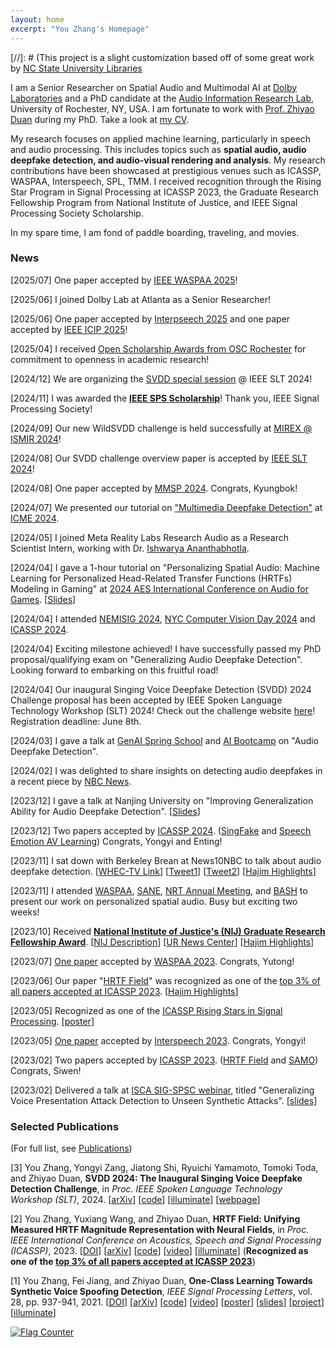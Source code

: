 ```yaml
---
layout: home
excerpt: "You Zhang's Homepage"
---
```


[//]: # (This project is a slight customization based off of some great work by [NC State University Libraries](https://www.lib.ncsu.edu/. )

I am a Senior Researcher on Spatial Audio and Multimodal AI at [Dolby Laboratories](https://www.dolby.com/) and a PhD candidate at the [Audio Information Research Lab](https://labsites.rochester.edu/air/), University of Rochester, NY, USA. I am fortunate to work with [Prof. Zhiyao Duan](https://hajim.rochester.edu/ece/sites/zduan/) during my PhD. Take a look at [my CV](./You_Neil_Zhang_CV_2025_Jul.pdf).

My research focuses on applied machine learning, particularly in speech and audio processing.
This includes topics such as **spatial audio, audio deepfake detection, and audio-visual rendering and analysis**. My research contributions have been showcased at prestigious venues such as ICASSP, WASPAA, Interspeech, SPL, TMM. I received recognition through the Rising Star Program in Signal Processing at ICASSP 2023, the Graduate Research Fellowship Program from National Institute of Justice, and IEEE Signal Processing Society Scholarship.

In my spare time, I am fond of paddle boarding, traveling, and movies.

<!-- If you are interested in my research or would like to collaborate with me, you are welcome to email me. -->

<!-- You (Neil) Zhang is a PhD candidate in the Department of Electrical and Computer Engineering at University of Rochester. His research centers on applied machine learning with a specialization in speech and audio processing, including areas such as audio deepfake detection, spatial audio, and audio-visual analysis. Neil's work has been showcased at prestigious venues such as ICASSP, WASPAA, Interspeech, SPL, and TMM. He has also gained industrial research experience through internships at Bytedance, Tencent, Microsoft, and Meta. His achievements have been recognized by the Rising Star Program in Signal Processing at ICASSP 2023 and the NIJ Graduate Research Fellowship Program. -->

<!-- <span style="color:red">I am actively seeking postdoc and faculty positions in academia as well as research scientist roles in industrial labs. Please feel free to reach out if you have opportunities or would like to connect!</span>

[Research Statement](./resources/You_Neil_Zhang_research_statement.pdf) \| [Teaching Statement](./resources/You_Neil_Zhang_teaching_statement.pdf) \| [Diversity Statement](./resources/You_Neil_Zhang_diversity_statement.pdf) -->


### News
[2025/07] One paper accepted by [IEEE WASPAA 2025](https://waspaa.com/)!

[2025/06] I joined Dolby Lab at Atlanta as a Senior Researcher!

[2025/06] One paper accepted by [Interpseech 2025](https://interspeech2025.org/) and one paper accepted by [IEEE ICIP 2025](https://2025.ieeeicip.org/)!

[2025/04] I received [Open Scholarship Awards from OSC Rochester](https://opensci.lib.rochester.edu/open-scholarship-awards) for commitment to openness in academic research! 

[2024/12] We are organizing the [SVDD special session](https://svddchallenge.org/challenges/special_session_ieee_slt.html) @ IEEE SLT 2024!

[2024/11] I was awarded the [**IEEE SPS Scholarship**](https://www.credential.net/2d530448-6949-4ea9-b8d9-c2ea5d731cd0)! Thank you, IEEE Signal Processing Society!

[2024/09] Our new WildSVDD challenge is held successfully at [MIREX @ ISMIR 2024](https://www.music-ir.org/mirex/wiki/2024:Singing_Voice_Deepfake_Detection)! 

[2024/08] Our SVDD challenge overview paper is accepted by [IEEE SLT 2024](https://2024.ieeeslt.org/)! 

[2024/08] One paper accepted by [MMSP 2024](https://attend.ieee.org/mmsp-2024/). Congrats, Kyungbok! 

[2024/07] We presented our tutorial on ["Multimedia Deepfake Detection"](https://github.com/yzyouzhang/Awesome-Multimedia-Deepfake-Detection) at [ICME 2024](https://2024.ieeeicme.org/).

[2024/05] I joined Meta Reality Labs Research Audio as a Research Scientist Intern, working with Dr. [Ishwarya Ananthabhotla](https://www.ishwarya.me/).

[2024/04] I gave a 1-hour tutorial on "Personalizing Spatial Audio: Machine Learning for Personalized Head-Related Transfer Functions (HRTFs) Modeling in Gaming" at [2024 AES International Conference on Audio for Games](https://aes2.org/events-calendar/2024-aes-6th-international-conference-on-audio-for-games/). [[Slides](./resources/Personalizing_Spatial_Audio_Machine_Learning_for_Personalized_Head-Related_Transfer_Functions_(HRTFs)_Modeling_in_Gaming.pdf)]

[2024/04] I attended [NEMISIG 2024](https://2024.nemisig.net/), [NYC Computer Vision Day 2024](https://cs.nyu.edu/~fouhey/NYCVision2024/) and [ICASSP 2024](https://2024.ieeeicassp.org/).

[2024/04] Exciting milestone achieved! I have successfully passed my PhD proposal/qualifying exam on "Generalizing Audio Deepfake Detection". Looking forward to embarking on this fruitful road!

[2024/04] Our inaugural Singing Voice Deepfake Detection (SVDD) 2024 Challenge proposal has been accepted by IEEE Spoken Language Technology Workshop (SLT) 2024! Check out the challenge website [here](https://challenge.singfake.org/)! Registration deadline: June 8th.

[2024/03] I gave a talk at [GenAI Spring School](https://aihouse.org.ua/en/event/generative-ai-spring-school/) and [AI Bootcamp](https://www.meetup.com/5b95b105-bc24-49fb-b4f8-9ddfcb5db0ff/events/299933650/) on "Audio Deepfake Detection".

[2024/02] I was delighted to share insights on detecting audio deepfakes in a recent piece by [NBC News](https://www.nbcnews.com/tech/misinformation/ai-generated-audio-detect-tool-model-rcna136634).

[2023/12] I gave a talk at Nanjing University on "Improving Generalization Ability for Audio Deepfake Detection". [[Slides](./resources/Improving_Generalization_Ability_for_Audio_Deepfake_Detection_20231228_Nanjing_University.pdf)]

[2023/12] Two papers accepted by [ICASSP 2024](2024.ieeeicassp.org). ([SingFake]() and [Speech Emotion AV Learning](https://arxiv.org/abs/2311.14816)) Congrats, Yongyi and Enting! 

[2023/11] I sat down with Berkeley Brean at News10NBC to talk about audio deepfake detection. [[WHEC-TV Link](https://www.whec.com/investigations/news10nbc-investigates-heres-what-happened-when-we-did-a-deep-fake-on-berkeley-breans-voice/)] [[Tweet1](https://twitter.com/whec_bbrean/status/1730299267544236042)] [[Tweet2](https://twitter.com/whec_bbrean/status/1730313761574055959)] [[Hajim Highlights](https://www.rochester.edu/communications/newsletters/hajim/hajim-highlights-1204/)]

[2023/11] I attended [WASPAA](https://waspaa.com/), [SANE](https://www.saneworkshop.org/sane2023/), [NRT Annual Meeting](https://nrt.asu.edu/nsf-annual-meeting/), and [BASH](https://binaural.and.spatialhearing.org/) to present our work on personalized spatial audio. Busy but exciting two weeks!

[2023/10] Received [**National Institute of Justice's (NIJ) Graduate Research Fellowship Award**](https://nij.ojp.gov/funding/fellowships/graduate-research-fellowship-program). [[NIJ Description](https://nij.ojp.gov/funding/awards/15pnij-23-gg-01933-ress)] [[UR News Center](https://www.rochester.edu/newscenter/audio-deepfake-detective-developing-new-sleuthing-techniques-573482/)] [[Hajim Highlights](https://www.rochester.edu/communications/newsletters/hajim/hajim-highlights-1113/)]

[2023/07] [One paper](https://ieeexplore.ieee.org/document/10248178) accepted by [WASPAA 2023](https://waspaa.com/). Congrats, Yutong!

[2023/06] Our paper "[HRTF Field](https://ieeexplore.ieee.org/document/10095801)" was recognized as one of the [top 3% of all papers accepted at ICASSP 2023](https://2023.ieeeicassp.org/top-3-percent-paper-recognitions/). [[Hajim Highlights](https://www.rochester.edu/communications/newsletters/hajim/620222/)]

[2023/05] Recognized as one of the [ICASSP Rising Stars in Signal Processing](https://2023.ieeeicassp.org/rising-stars-workshop). [[poster](./resources/ICASSP2023_Rising_Star_Neil_final.pdf)]


<!-- <details>


<summary>More archived news.</summary> -->


[2023/05] [One paper](https://www.isca-speech.org/archive/interspeech_2023/zang23_interspeech.html) accepted by [Interspeech 2023](https://www.interspeech2023.org/). Congrats, Yongyi!


[2023/02] Two papers accepted by [ICASSP 2023](https://2023.ieeeicassp.org/). ([HRTF Field](https://arxiv.org/abs/2210.15196) and [SAMO](https://arxiv.org/abs/2211.02718)) Congrats, Siwen!


[2023/02] Delivered a talk at [ISCA SIG-SPSC webinar](https://www.spsc-sig.org/webinar), titled "Generalizing Voice Presentation Attack Detection to Unseen Synthetic Attacks". [[slides](https://www.spsc-sig.org/sites/default/files/2023-02/SPSC-Webinar-GeneralizingVoicePresentationAttackDetection-20230206.pdf)]


<!-- </details> -->


### Selected Publications
(For full list, see [Publications](https://yzyouzhang.com/research/))

[3] You Zhang, Yongyi Zang, Jiatong Shi, Ryuichi Yamamoto, Tomoki Toda, and Zhiyao Duan,
**SVDD 2024: The Inaugural Singing Voice Deepfake Detection Challenge**, in *Proc. IEEE Spoken Language Technology Workshop (SLT)*, 2024. 
[[arXiv](https://arxiv.org/abs/2408.16132)] [[code](https://github.com/SVDDChallenge)] [[illuminate](https://illuminate.google.com/library?play=LGAsgb_o9oZp)] [[webpage](https://main.singfake.org/)] 

[2] You Zhang, Yuxiang Wang, and Zhiyao Duan,
**HRTF Field: Unifying Measured HRTF Magnitude Representation with Neural Fields**, in *Proc. IEEE International Conference on Acoustics, Speech and Signal Processing (ICASSP)*, 2023. 
[[DOI](https://ieeexplore.ieee.org/document/10095801)] [[arXiv](https://arxiv.org/abs/2210.15196)] [[code](https://github.com/yzyouzhang/hrtf_field)] [[video](https://youtu.be/HoQg8YzX1jg)] [[illuminate](https://illuminate.google.com/library?play=K7DSgh_8HMlW)] (**Recognized as one of the [top 3% of all papers accepted at ICASSP 2023](https://drive.google.com/file/d/1qTDdwqGuenJsZZoyFD2uBh_t6QUt0PPE/view?usp=sharing)**)

[1] You Zhang, Fei Jiang, and Zhiyao Duan, 
**One-Class Learning Towards Synthetic Voice Spoofing Detection**, 
*IEEE Signal Processing Letters*, 
vol. 28, pp. 937-941, 2021.
[[DOI](https://ieeexplore.ieee.org/document/9417604)] [[arXiv](https://arxiv.org/abs/2010.13995)] [[code](https://github.com/yzyouzhang/AIR-ASVspoof)] 
[[video](https://www.youtube.com/watch?v=pX9aq8CaIvk)] [[poster](https://labsites.rochester.edu/air/publications/ICASSP2022Poster_Neil.pdf)] [[slides](https://labsites.rochester.edu/air/publications/ICASSP2022Slides_Neil.pdf)] [[project](https://labsites.rochester.edu/air/projects/asvspoof.html)] [[illuminate](https://illuminate.google.com/library?play=RMGW3d__a5PH3)]


<!-- [3] Sefik Emre Eskimez, You Zhang, and Zhiyao Duan, **Speech Driven Talking Face Generation From a Single Image and an Emotion Condition**, *IEEE Transactions on Multimedia*, vol. 24, pp. 3480-3490, 2022. 
[[DOI](https://ieeexplore.ieee.org/document/9496264)] [[arXiv](https://arxiv.org/abs/2008.03592)] [[code](https://github.com/eeskimez/emotalkingface)] [[project](https://labsites.rochester.edu/air/projects/tfaceemo.html)] -->



<!-- # COMMENT EXPLAINING THIS PAGE -- 
[2] You Zhang, Ge Zhu, Fei Jiang, and Zhiyao Duan, <strong>An Empirical Study on Channel Effects for Synthetic Voice Spoofing Countermeasure Systems</strong>, in <em>Proc. Interspeech 2021</em>, pp. 4309-4313, 2021. &lt;<a href="https://www.isca-speech.org/archive/pdfs/interspeech_2021/zhang21ea_interspeech.pdf">pdf</a>&gt; &lt;<a href="https://www.isca-speech.org/archive/interspeech_2021/zhang21ea_interspeech.html">link</a>&gt; &lt;<a href="https://github.com/yzyouzhang/Empirical-Channel-CM">code</a>&gt; &lt;<a href="https://www.youtube.com/watch?v=t6qtehKer6w">video</a>&gt; &lt;<a href="https://labsites.rochester.edu/air/publications/Zhang21channel_slides.pdf">slides</a>&gt; </p>
-->

<a href="https://info.flagcounter.com/w1Wy"><img src="https://s11.flagcounter.com/count2/w1Wy/bg_FFFFFF/txt_000000/border_CCCCCC/columns_8/maxflags_56/viewers_0/labels_0/pageviews_0/flags_0/percent_0/" alt="Flag Counter" border="0"></a>


  
